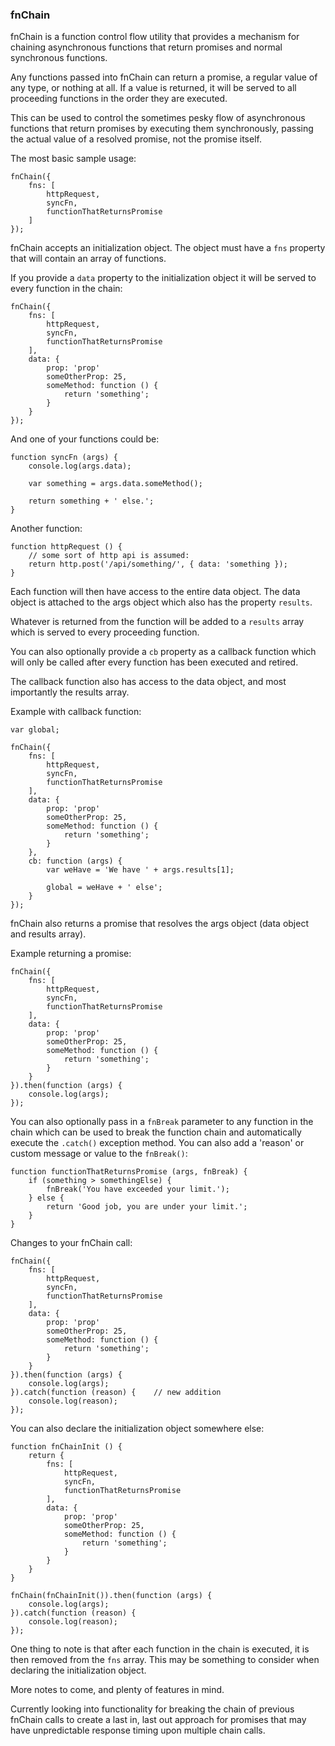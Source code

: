 ### fnChain

fnChain is a function control flow utility that provides a mechanism for chaining asynchronous functions that return promises and normal synchronous functions.

Any functions passed into fnChain can return a promise, a regular value of any type, or nothing at all. If a value is returned, it will be served to all proceeding functions in the order they are executed.

This can be used to control the sometimes pesky flow of asynchronous functions that return promises by executing them synchronously, passing the actual value of a resolved promise, not the promise itself.

The most basic sample usage:

```
fnChain({
    fns: [
        httpRequest,
        syncFn,
        functionThatReturnsPromise
    ]
});
```

fnChain accepts an initialization object. The object must have a `fns` property that will contain an array of functions.

If you provide a `data` property to the initialization object it will be served to every function in the chain:

```
fnChain({
    fns: [
        httpRequest,
        syncFn,
        functionThatReturnsPromise
    ],
    data: {
        prop: 'prop'
        someOtherProp: 25,
        someMethod: function () {
            return 'something';
        }
    }
});
```

And one of your functions could be:

```
function syncFn (args) {
    console.log(args.data);
    
    var something = args.data.someMethod();
    
    return something + ' else.';
}
```

Another function:

```
function httpRequest () {
    // some sort of http api is assumed:
    return http.post('/api/something/', { data: 'something });
}
```

Each function will then have access to the entire data object. The data object is attached to the args object which also has the property `results`.

Whatever is returned from the function will be added to a `results` array which is served to every proceeding function.

You can also optionally provide a `cb` property as a callback function which will only be called after every function has been executed and retired.
 
The callback function also has access to the data object, and most importantly the results array.

Example with callback function:

```
var global;

fnChain({
    fns: [
        httpRequest,
        syncFn,
        functionThatReturnsPromise
    ],
    data: {
        prop: 'prop'
        someOtherProp: 25,
        someMethod: function () {
            return 'something';
        }
    },
    cb: function (args) {
        var weHave = 'We have ' + args.results[1];
        
        global = weHave + ' else';
    }
});
```

fnChain also returns a promise that resolves the args object (data object and results array).

Example returning a promise:

```
fnChain({
    fns: [
        httpRequest,
        syncFn,
        functionThatReturnsPromise
    ],
    data: {
        prop: 'prop'
        someOtherProp: 25,
        someMethod: function () {
            return 'something';
        }
    }
}).then(function (args) {
    console.log(args);
});
```

You can also optionally pass in a `fnBreak` parameter to any function in the chain which can be used to break the function chain and automatically execute the `.catch()` exception method. You can also add a 'reason' or custom message or value to the `fnBreak()`:

```
function functionThatReturnsPromise (args, fnBreak) {
    if (something > somethingElse) {
        fnBreak('You have exceeded your limit.');
    } else {
        return 'Good job, you are under your limit.';
    }
}
```

Changes to your fnChain call:

```
fnChain({
    fns: [
        httpRequest,
        syncFn,
        functionThatReturnsPromise
    ],
    data: {
        prop: 'prop'
        someOtherProp: 25,
        someMethod: function () {
            return 'something';
        }
    }
}).then(function (args) {
    console.log(args);
}).catch(function (reason) {    // new addition
    console.log(reason);
});
```

You can also declare the initialization object somewhere else:

```
function fnChainInit () {
    return {
        fns: [
            httpRequest,
            syncFn,
            functionThatReturnsPromise
        ],
        data: {
            prop: 'prop'
            someOtherProp: 25,
            someMethod: function () {
                return 'something';
            }
        }
    }
}

fnChain(fnChainInit()).then(function (args) {
    console.log(args);
}).catch(function (reason) {
    console.log(reason);
});
```

One thing to note is that after each function in the chain is executed, it is then removed from the `fns` array. This may be something to consider when declaring the initialization object.

More notes to come, and plenty of features in mind.

Currently looking into functionality for breaking the chain of previous fnChain calls to create a last in, last out approach for promises that may have unpredictable response timing upon multiple chain calls.
